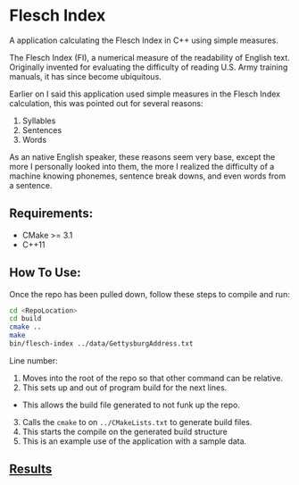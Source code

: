 # Flesch Index
A application calculating the Flesch Index in C++ using simple measures.

The Flesch Index (FI), a numerical measure of the readability of English text. Originally invented for evaluating the difficulty of reading U.S. Army training manuals, it has since become ubiquitous.

Earlier on I said this application used simple measures in the Flesch Index calculation, this was pointed out for several reasons:
1. Syllables
2. Sentences
3. Words

As an native English speaker, these reasons seem very base, except the more I personally looked into them, the more I realized the difficulty of a machine knowing phonemes, sentence break downs, and even words from a sentence.

## Requirements:
* CMake >= 3.1
* C++11

## How To Use:
Once the repo has been pulled down, follow these steps to compile and run:

```bash
cd <RepoLocation>
cd build
cmake ..
make
bin/flesch-index ../data/GettysburgAddress.txt
```
Line number:

1. Moves into the root of the repo so that other command can be relative.
2. This sets up and out of program build for the next lines.
  * This allows the build file generated to not funk up the repo.
3. Calls the `cmake` to on `../CMakeLists.txt` to generate build files.
4. This starts the compile on the generated build structure
5. This is an example use of the application with a sample data.


## [Results](results/RESULTS.md)
